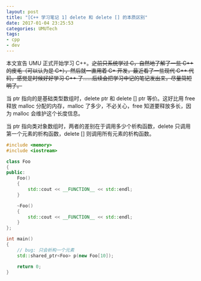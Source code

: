 ```yaml
---
layout: post
title: "[C++ 学习笔记 1] delete 和 delete [] 的本质区别"
date: 2017-01-04 23:25:53
categories: UMUTech
tags:
- cpp
- dev
---
```

本文宣告 UMU 正式开始学习 C++。~~之前只系统学过 C，自然地了解了一些 C++ 的皮毛（可以认为是 C+），然后就一直用着 C+ 开发，最近看了一些现代 C++ 代码，感觉是时候好好学习 C++ 了……后续会把学习中记的笔记发出来，尽量简短明了。~~

当 ptr 指向的是基础类型数组时，delete ptr 和 delete [] ptr 等价。这好比用 free 释放 malloc 分配的内存，malloc 了多少，不必关心，free 知道要释放多长，因为 malloc 会维护这个长度信息。

当 ptr 指向类对象数组时，两者的差别在于调用多少个析构函数，delete 只调用第一个元素的析构函数，delete [] 则调用所有元素的析构函数。

```cpp
#include <memory>
#include <iostream>

class Foo
{
public:
    Foo()
    {
        std::cout << __FUNCTION__ << std::endl;
    }

    ~Foo()
    {
        std::cout << __FUNCTION__ << std::endl;
    }
};

int main()
{
    // bug: 只会析构一个元素
    std::shared_ptr<Foo> p(new Foo[10]);

    return 0;
}
```
